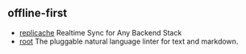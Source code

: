 ## offline-first

- [replicache](https://github.com/rocicorp/replicache) Realtime Sync for Any Backend Stack
- [root](https://github.com/textlint/textlint) The pluggable natural language linter for text and markdown.